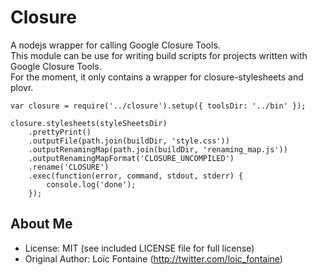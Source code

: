 Closure
=======

A nodejs wrapper for calling Google Closure Tools.  
This module can be use for writing build scripts for projects written with Google Closure Tools.  
For the moment, it only contains a wrapper for closure-stylesheets and plovr.  

    var closure = require('../closure').setup({ toolsDir: '../bin' });

    closure.stylesheets(styleSheetsDir)
        .prettyPrint()
        .outputFile(path.join(buildDir, 'style.css'))
        .outputRenamingMap(path.join(buildDir, 'renaming_map.js'))
        .outputRenamingMapFormat('CLOSURE_UNCOMPILED')
        .rename('CLOSURE')
        .exec(function(error, command, stdout, stderr) {
            console.log('done');
        });  

About Me
--------
* License:           MIT (see included LICENSE file for full license)
* Original Author:   Loïc Fontaine (http://twitter.com/loic_fontaine)